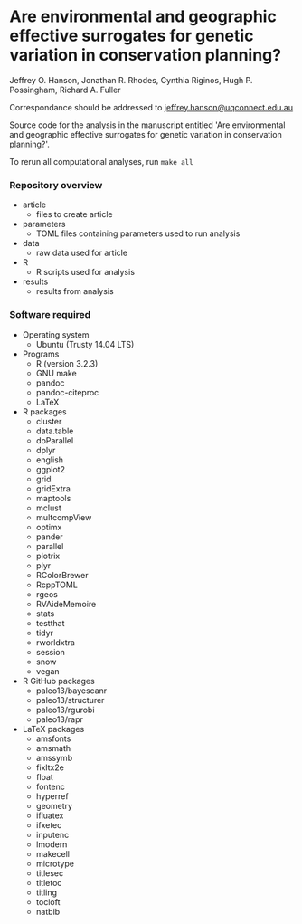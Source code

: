 Are environmental and geographic effective surrogates for genetic variation in conservation planning?
========================================================================================================

Jeffrey O. Hanson, Jonathan R. Rhodes, Cynthia Riginos, Hugh P. Possingham, Richard A. Fuller

Correspondance should be addressed to [jeffrey.hanson@uqconnect.edu.au](mailto:jeffrey.hanson@uqconnect.edu.au)

Source code for the analysis in the manuscript entitled 'Are environmental and geographic effective surrogates for genetic variation in conservation planning?'. 

To rerun all computational analyses, run `make all`

### Repository overview

* article
	+ files to create article
* parameters
	+ TOML files containing parameters used to run analysis
* data
	+ raw data used for article
* R
	+ R scripts used for analysis 
* results
	+ results from analysis

### Software required

* Operating system
	+ Ubuntu (Trusty 14.04 LTS)
* Programs
	+ R (version 3.2.3)
	+ GNU make
	+ pandoc
	+ pandoc-citeproc
	+ LaTeX
* R packages
	+ cluster
	+ data.table
	+ doParallel
	+ dplyr
	+ english
	+ ggplot2
	+ grid
	+ gridExtra
	+ maptools
	+ mclust
	+ multcompView
	+ optimx
	+ pander
	+ parallel
	+ plotrix
	+ plyr
	+ RColorBrewer
	+ RcppTOML
	+ rgeos
	+ RVAideMemoire
	+ stats
	+ testthat
	+ tidyr
	+ rworldxtra
	+ session
	+ snow
	+ vegan
* R GitHub packages
	+ paleo13/bayescanr
	+ paleo13/structurer
	+ paleo13/rgurobi
	+ paleo13/rapr
* LaTeX packages
	+ amsfonts
	+ amsmath
	+ amssymb
	+ fixltx2e
	+ float
	+ fontenc
	+ hyperref
	+ geometry
	+ ifluatex
	+ ifxetec
	+ inputenc
	+ lmodern
	+ makecell
	+ microtype
	+ titlesec
	+ titletoc
	+ titling
	+ tocloft
	+ natbib

